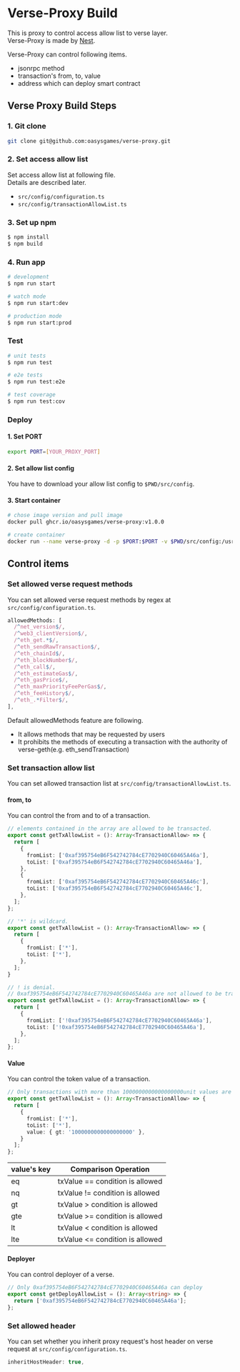 # Verse-Proxy Build
This is proxy to control access allow list to verse layer.  
Verse-Proxy is made by [Nest](https://github.com/nestjs/nest).  

Verse-Proxy can control following items.  
- jsonrpc method
- transaction's from, to, value
- address which can deploy smart contract


## Verse Proxy Build Steps

### 1. Git clone
```bash
git clone git@github.com:oasysgames/verse-proxy.git
```

### 2. Set access allow list
Set access allow list at following file.  
Details are described later.
- `src/config/configuration.ts`
- `src/config/transactionAllowList.ts`

### 3. Set up npm
```bash
$ npm install
$ npm build
```

### 4. Run app

```bash
# development
$ npm run start

# watch mode
$ npm run start:dev

# production mode
$ npm run start:prod
```

### Test

```bash
# unit tests
$ npm run test

# e2e tests
$ npm run test:e2e

# test coverage
$ npm run test:cov
```

### Deploy
#### 1. Set PORT
```bash
export PORT=[YOUR_PROXY_PORT]
```

#### 2. Set allow list config
You have to download your allow list config to `$PWD/src/config`.

#### 3. Start container
```bash
# chose image version and pull image
docker pull ghcr.io/oasysgames/verse-proxy:v1.0.0

# create container
docker run --name verse-proxy -d -p $PORT:$PORT -v $PWD/src/config:/usr/src/app/src/config verse-proxy
```

## Control items

### Set allowed verse request methods
You can set allowed verse request methods by regex at `src/config/configuration.ts`.
```typescript
allowedMethods: [
  /^net_version$/,
  /^web3_clientVersion$/,
  /^eth_get.*$/,
  /^eth_sendRawTransaction$/,
  /^eth_chainId$/,
  /^eth_blockNumber$/,
  /^eth_call$/,
  /^eth_estimateGas$/,
  /^eth_gasPrice$/,
  /^eth_maxPriorityFeePerGas$/,
  /^eth_feeHistory$/,
  /^eth_.*Filter$/,
],
```

Default allowedMethods feature are following.  
- It allows methods that may be requested by users
- It prohibits the methods of executing a transaction with the authority of verse-geth(e.g. eth_sendTransaction)

### Set transaction allow list
You can set allowed transaction list at `src/config/transactionAllowList.ts`.

#### from, to
You can control the from and to of a transaction.

```typescript
// elements contained in the array are allowed to be transacted.
export const getTxAllowList = (): Array<TransactionAllow> => {
  return [
    {
      fromList: ['0xaf395754eB6F542742784cE7702940C60465A46a'],
      toList: ['0xaf395754eB6F542742784cE7702940C60465A46a'],
    },
    {
      fromList: ['0xaf395754eB6F542742784cE7702940C60465A46c'],
      toList: ['0xaf395754eB6F542742784cE7702940C60465A46c'],
    },
  ];
};
```

```typescript
// '*' is wildcard.
export const getTxAllowList = (): Array<TransactionAllow> => {
  return [
    {
      fromList: ['*'],
      toList: ['*'],
    },
  ];
}
```

```typescript
// ! is denial.
// 0xaf395754eB6F542742784cE7702940C60465A46a are not allowed to be transacted.
export const getTxAllowList = (): Array<TransactionAllow> => {
  return [
    {
      fromList: ['!0xaf395754eB6F542742784cE7702940C60465A46a'],
      toList: ['!0xaf395754eB6F542742784cE7702940C60465A46a'],
    },
  ];
};
```

#### Value
You can control the token value of a transaction.

```typescript
// Only transactions with more than 1000000000000000000unit values are allowed.
export const getTxAllowList = (): Array<TransactionAllow> => {
  return [
    {
      fromList: ['*'],
      toList: ['*'],
      value: { gt: '1000000000000000000' },
    }
  ];
};
```

| value's key  |  Comparison Operation  |
| ---- | ---- |
|  eq  |  txValue == condition is allowed  |
|  nq  |  txValue != condition is allowed  |
|  gt  |  txValue > condition is allowed  |
|  gte  |  txValue >= condition is allowed  |
|  lt  |  txValue < condition is allowed  |
|  lte  |  txValue <= condition is allowed  |

#### Deployer
You can control deployer of a verse.

```typescript
// Only 0xaf395754eB6F542742784cE7702940C60465A46a can deploy
export const getDeployAllowList = (): Array<string> => {
  return ['0xaf395754eB6F542742784cE7702940C60465A46a'];
};
```

### Set allowed header
You can set whether you inherit proxy request's host header on verse request at `src/config/configuration.ts`.
```typescript
inheritHostHeader: true,
```